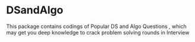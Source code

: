 # DSandAlgo

This package contains codings of Popular DS and Algo Questions , which may get you deep knowledge to crack problem solving rounds in Interview
